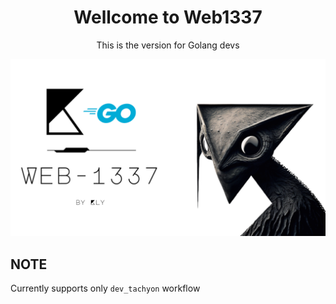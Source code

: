 <div align="center">

# <b>Wellcome to Web1337</b>

This is the version for Golang devs

<img src="./Web1337Golang.png">

</div>

## NOTE

Currently supports only <code>dev_tachyon</code> workflow
